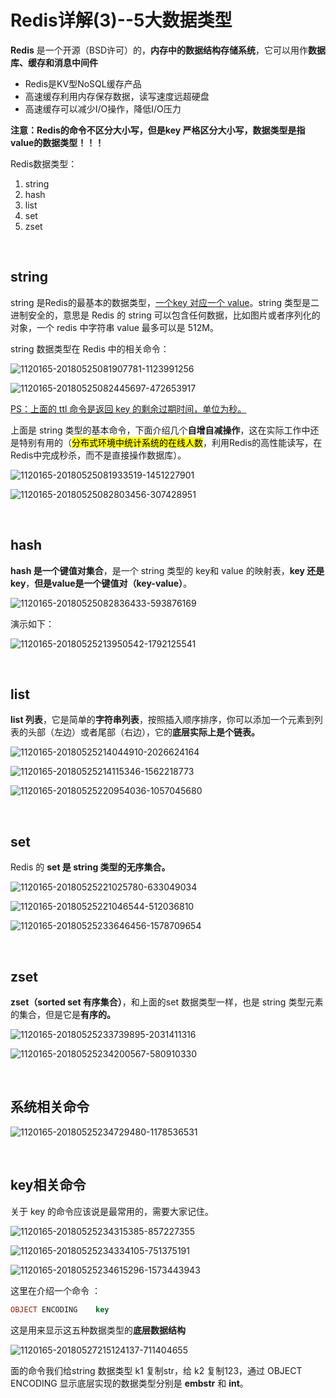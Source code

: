 # Redis详解(3)--5大数据类型

**Redis** 是一个开源（BSD许可）的，**内存中的数据结构存储系统**，它可以用作**数据库、缓存和消息中间件**

+ Redis是KV型NoSQL缓存产品
+ 高速缓存利用内存保存数据，读写速度远超硬盘
+ 高速缓存可以减少I/O操作，降低I/O压力

**注意：Redis的命令不区分大小写，但是key 严格区分大小写，数据类型是指value的数据类型！！！**

Redis数据类型：

1. string
2. hash
3. list
4. set
5. zset

</br>

## string

string 是Redis的最基本的数据类型，<u>一个key 对应一个 value</u>。string 类型是二进制安全的，意思是 Redis 的 string 可以包含任何数据，比如图片或者序列化的对象，一个 redis 中字符串 value 最多可以是 512M。

string 数据类型在 Redis 中的相关命令：

![1120165-20180525081907781-1123991256](assets/1120165-20180525081907781-1123991256.png)

![1120165-20180525082445697-472653917](assets/1120165-20180525082445697-472653917.png)

<u>PS：上面的 ttl 命令是返回 key 的剩余过期时间，单位为秒。</u>

上面是 string 类型的基本命令，下面介绍几个**自增自减操作**，这在实际工作中还是特别有用的（<mark>分布式环境中统计系统的在线人数</mark>，利用Redis的高性能读写，在Redis中完成秒杀，而不是直接操作数据库）。

![1120165-20180525081933519-1451227901](assets/1120165-20180525081933519-1451227901.png)

![1120165-20180525082803456-307428951](assets/1120165-20180525082803456-307428951.png)



</br>

## hash

**hash 是一个键值对集合**，是一个 string 类型的 key和 value 的映射表，**key 还是key**，**但是value是一个键值对（key-value）**。

![1120165-20180525082836433-593876169](assets/1120165-20180525082836433-593876169.png)

演示如下：

![1120165-20180525213950542-1792125541](assets/1120165-20180525213950542-1792125541.png)

</br>

## list

**list 列表**，它是简单的**字符串列表**，按照插入顺序排序，你可以添加一个元素到列表的头部（左边）或者尾部（右边），它的**底层实际上是个链表。**

![1120165-20180525214044910-2026624164](assets/1120165-20180525214044910-2026624164.png)

![1120165-20180525214115346-1562218773](assets/1120165-20180525214115346-1562218773.png)

![1120165-20180525220954036-1057045680](assets/1120165-20180525220954036-1057045680.png)



</br>

## set

Redis 的 **set 是 string 类型的无序集合。**

![1120165-20180525221025780-633049034](assets/1120165-20180525221025780-633049034.png)

![1120165-20180525221046544-512036810](assets/1120165-20180525221046544-512036810.png)

![1120165-20180525233646456-1578709654](assets/1120165-20180525233646456-1578709654.png)

</br>

## zset

**zset（sorted set 有序集合）**，和上面的set 数据类型一样，也是 string 类型元素的集合，但是它是**有序的。**

![1120165-20180525233739895-2031411316](assets/1120165-20180525233739895-2031411316.png)

![1120165-20180525234200567-580910330](assets/1120165-20180525234200567-580910330.png)

</br>

## 系统相关命令

![1120165-20180525234729480-1178536531](assets/1120165-20180525234729480-1178536531.png)

</br>

## key相关命令

关于 key 的命令应该说是最常用的，需要大家记住。

![1120165-20180525234315385-857227355](assets/1120165-20180525234315385-857227355.png)

![1120165-20180525234334105-751375191](assets/1120165-20180525234334105-751375191.png)

![1120165-20180525234615296-1573443943](assets/1120165-20180525234615296-1573443943.png)

这里在介绍一个命令 ：

```sql
OBJECT ENCODING    key  
```

这是用来显示这五种数据类型的**底层数据结构**

![1120165-20180527215124137-711404655](assets/1120165-20180527215124137-711404655.png)

面的命令我们给string 数据类型 k1 复制str，给 k2 复制123，通过 OBJECT ENCODING 显示底层实现的数据类型分别是 **embstr** 和 **int**。